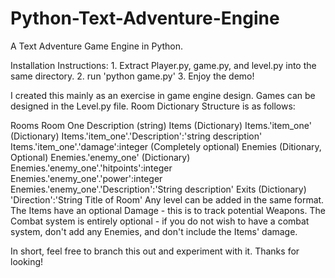 # Python-Text-Adventure-Engine
A Text Adventure Game Engine in Python.


Installation Instructions:
    1. Extract Player.py, game.py, and level.py into the same directory.
    2. run 'python game.py'
    3. Enjoy the demo!

I created this mainly as an exercise in game engine design. Games can be designed in the Level.py file. Room Dictionary Structure is as follows:

Rooms
     Room One
        Description (string)
        Items (Dictionary)
            Items.'item_one' (Dictionary)
                Items.'item_one'.'Description':'string description'
                Items.'item_one'.'damage':integer (Completely optional)
        Enemies (Ditionary, Optional)
            Enemies.'enemy_one' (Dictionary)
                Enemies.'enemy_one'.'hitpoints':integer
                Enemies.'enemy_one'.'power':integer
                Enemies.'enemy_one'.'Description':'String description'
        Exits (Dictionary)
            'Direction':'String Title of Room'
Any level can be added in the same format. 
The Items have an optional Damage - this is to track potential Weapons. 
The Combat system is entirely optional - if you do not wish to have a combat system, don't add any Enemies, and don't include the Items' damage. 

In short, feel free to branch this out and experiment with it. Thanks for looking!
